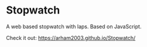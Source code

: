 # Stopwatch
A web based stopwatch with laps. Based on JavaScript.

Check it out:
https://arham2003.github.io/Stopwatch/
